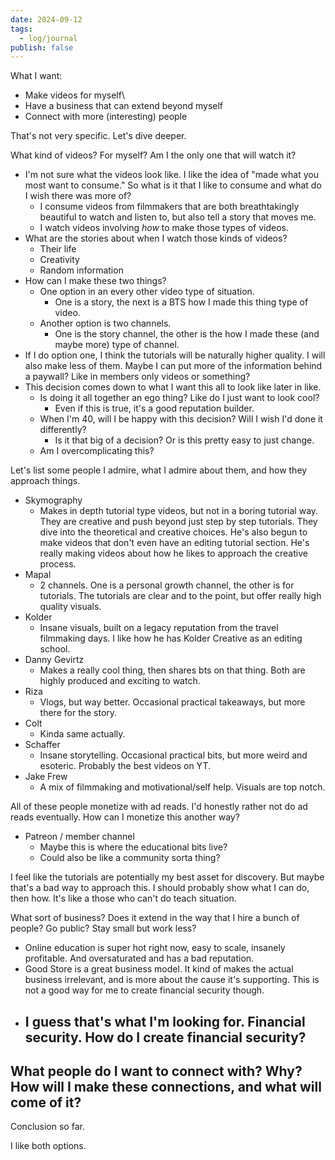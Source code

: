 ```yaml
---
date: 2024-09-12
tags:
  - log/journal
publish: false
---
```


What I want:
- Make videos for myself\
- Have a business that can extend beyond myself
- Connect with more (interesting) people

That's not very specific. Let's dive deeper.


What kind of videos? For myself? Am I the only one that will watch it?
- I'm not sure what the videos look like. I like the idea of "made what you most want to consume." So what is it that I like to consume and what do I wish there was more of?
	- I consume videos from filmmakers that are both breathtakingly beautiful to watch and listen to, but also tell a story that moves me.
	- I watch videos involving *how* to make those types of videos.
- What are the stories about when I watch those kinds of videos?
	- Their life
	- Creativity
	- Random information
- How can I make these two things?
	- One option in an every other video type of situation.
		- One is a story, the next is a BTS how I made this thing type of video.
	- Another option is two channels.
		- One is the story channel, the other is the how I made these (and maybe more) type of channel.
- If I do option one, I think the tutorials will be naturally higher quality. I will also make less of them. Maybe I can put more of the information behind a paywall? Like in members only videos or something?
- This decision comes down to what I want this all to look like later in like. 
	- Is doing it all together an ego thing? Like do I just want to look cool?
		- Even if this is true, it's a good reputation builder.
	- When I'm 40, will I be happy with this decision? Will I wish I'd done it differently?
		- Is it that big of a decision? Or is this pretty easy to just change.
	- Am I overcomplicating this?


Let's list some people I admire, what I admire about them, and how they approach things.
- Skymography
	- Makes in depth tutorial type videos, but not in a boring tutorial way. They are creative and push beyond just step by step tutorials. They dive into the theoretical and creative choices. He's also begun to make videos that don't even have an editing tutorial section. He's really making videos about how he likes to approach the creative process.
- Mapal
	- 2 channels. One is a personal growth channel, the other is for tutorials. The tutorials are clear and to the point, but offer really high quality visuals. 
- Kolder
	- Insane visuals, built on a legacy reputation from the travel filmmaking days. I like how he has Kolder Creative as an editing school. 
- Danny Gevirtz
	- Makes a really cool thing, then shares bts on that thing. Both are highly produced and exciting to watch.
- Riza
	- Vlogs, but way better. Occasional practical takeaways, but more there for the story.
- Colt
	- Kinda same actually.
- Schaffer
	- Insane storytelling. Occasional practical bits, but more weird and esoteric. Probably the best videos on YT.
- Jake Frew
	- A mix of filmmaking and motivational/self help. Visuals are top notch.

All of these people monetize with ad reads. I'd honestly rather not do ad reads eventually. How can I monetize this another way?
- Patreon / member channel
	- Maybe this is where the educational bits live? 
	- Could also be like a community sorta thing?

I feel like the tutorials are potentially my best asset for discovery. But maybe that's a bad way to approach this. I should probably show what I can do, then how. It's like a those who can't do teach situation. 







What sort of business? Does it extend in the way that I hire a bunch of people? Go public? Stay small but work less?
- Online education is super hot right now, easy to scale, insanely profitable. And oversaturated and has a bad reputation.
- Good Store is a great business model. It kind of makes the actual business irrelevant, and is more about the cause it's supporting. This is not a good way for me to create financial security though.
- I guess that's what I'm looking for. Financial security. How do I create financial security?
	- 


What people do I want to connect with? Why? How will I make these connections, and what will come of it?
- 






Conclusion so far. 

I like both options. 



